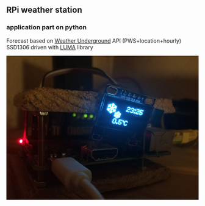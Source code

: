## RPi weather station
### application part on python
Forecast based on [Weather Underground](https://www.wunderground.com/weather/api/d/docs) API (PWS+location+hourly)
SSD1306 driven with [LUMA](https://github.com/rm-hull/luma.oled) library



![pic_first_run](https://github.com/joingig/wu/blob/test/imgs/pic03.jpg "first")
